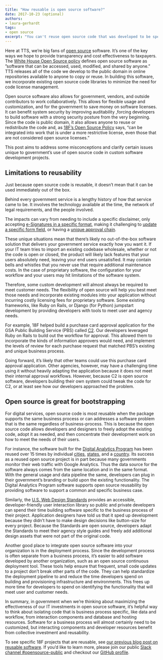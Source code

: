 ```yaml
---
title: "How reusable is open source software?"
date: 2017-10-23 (optional)
authors: 
- laura-gerhardt
tags:
- open source
excerpt: "You can't reuse open source code that was developed to be specific to another org's business process, but we try to make components that will bootstrap development so you can focus on building an application that is tailored to your unique business process."
---
```


Here at TTS, we’re big fans of [open source](https://github.com/18F/open-source-policy/blob/master/policy.md) software. It’s one of the key ways we hope to provide transparency and cost effectiveness to taxpayers. The [White House Open Source policy](https://sourcecode.cio.gov/AppendixA/) defines open source software as ”software that can be accessed, used, modified, and shared by anyone.” TTS releases all of the code we develop to the public domain in online repositories available to anyone to copy or reuse. In building this software, we incorporate existing open source code libraries to minimize the need for code license management.

Open source software also allows for government, vendors, and outside contributors to work collaboratively. This allows for flexible usage and customization, and for the government to save money on software licenses. It can benefit system security by improving auditability ,forcing developers to build software with a strong security posture from the very beginning. Since the code is public domain, it also allows anyone to reuse or redistribute the code and, as [18F’s Open Source Policy](https://github.com/18F/open-source-policy/blob/master/policy.md#maximizing-community-involvement-and-reuse) says, “can be integrated into work that is under a more restrictive license, even those that are not considered open source licenses.”

This post aims to address some misconceptions and clarify certain issues unique to government’s use of open source code in custom software development projects. 

## Limitations to reusability

Just because open source code is reusable, it doesn’t mean that it can be used immediately out of the box.

Behind every government service is a lengthy history of how that service came to be. It involves the technology available at the time, the network of legal requirements, and the people involved. 

The impacts can vary from needing to include a specific disclaimer, only accepting [e-Signatures in a specific format](https://www.epa.gov/cromerr), making it challenging to [update a specific form field](https://www.digitalgov.gov/resources/paperwork-reduction-act-fast-track-process/), or having a [unique approval chain](https://cap.18f.gov/).

These unique situations mean that there’s likely no out-of-the-box software solution that delivers your government service exactly how you want it. If your IT team tries to import an existing codebase wholesale, whether or not the code is open or closed, the product will likely lack features that your users absolutely need, leaving your end users unsatisfied. It may contain bells and whistles that you never use that require additional maintenance costs. In the case of proprietary software, the configuration for your workflow and your users may hit limitations of the software system.

Therefore, some custom development will almost always be required to meet customer needs. The flexibility of open source will help you best meet those needs and incorporate existing modules into your application without incurring costly licensing fees for proprietary software. Some existing frameworks, like Ruby on Rails, or Django (for Python) jumpstart development by providing developers with tools to meet user and agency needs.

For example, 18F helped build a purchase card approval application for the GSA Public Building Service (PBS) called [C2](https://cap.18f.gov/). Our developers leveraged Ruby on Rails to build out the workflow for approval. This allowed them to incorporate the kinds of information approvers would need, and implement the levels of review for each purchase request that matched PBS’s existing and unique business process. 

Going forward, it’s likely that other teams could use this purchase card approval application. Other agencies, however, may have a challenging time using it without heavily adapting the application because it does not meet their internal approval workflows. However, because C2 is open source software, developers building their own system could tweak the code for C2, or at least see how our developers approached the problem.

## Open source is great for bootstrapping

For digital services, open source code is most reusable when the package supports the same business process or can addresses a software problem that is the same regardless of business-process. This is because the open source code allows developers and designers to freely adopt the existing code, adopt it as needed, and then concentrate their development work on how to meet the needs of their users.

For instance, the software built for the [Digital Analytics Program](https://www.digitalgov.gov/services/dap/) has been reused over 15 times by individual [cities](http://analytics.phila.gov/), [states](http://analytics.tdec.tn.gov/), and a [country](http://webanalytics.gov.je). Its success as a reused open source project is in part because many governments monitor their web traffic with Google Analytics. Thus the data source for the software always comes from the same location and in the same format. With the general usage and data pipeline the same, developers can plug in their government’s branding or build upon the existing functionality. The Digital Analytics Program software supports open source reusability by providing software to support a common and specific business case.

Similarly, the [U.S. Web Design Standards](https://standards.usa.gov/) provides an accessible, developer-friendly user interaction library so public and private developers can spend their time building software specific to the business process of their project. Application designers have told us that it sped up development because they didn’t have to make design decisions like button-size for every project. Because the Standards are open source, developers adapt the Standards to meet their agency style guides and freely add additional design assets that were not part of the original code.

Another good place to integrate open source software into your organization is in the deployment process. Since the development process is often separate from a business process, it’s easier to add software developed by another organization, such as an open source continuous deployment tool. These tools help ensure that frequent, small code updates to a project don’t break other parts of the code. They can help standardize the deployment pipeline to and reduce the time developers spend on building and provisioning infrastructure and environments. This frees up more time for developers to spend on identifying the functionality that will meet user and customer needs. 

In summary, in government when we’re thinking about maximizing the effectiveness of our IT investments in open source software, it’s helpful way to think about isolating code that is business process specific, like data and workflow, from interaction components and database and hosting resources. Software for a business process will almost certainly need to be customized, but interacting components and developer resources benefit from collective investment and reusability.

To see specific 18F projects that are reusable, see [our previous blog post on reusable software](https://18f.gsa.gov/2016/04/06/take-our-code-18f-projects-you-can-reuse/). If you’d like to learn more, please join our public [Slack channel #opensource-public](https://chat.18f.gov) and checkout our [GitHub profile](http://github.com/18F).
